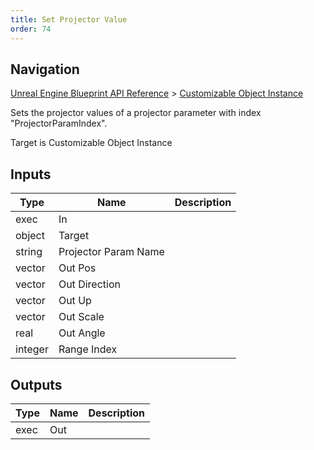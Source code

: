 ```yaml
---
title: Set Projector Value
order: 74
---
```

## Navigation

[Unreal Engine Blueprint API Reference](https://dev.epicgames.com/documentation/en-us/unreal-engine/BlueprintAPI) > [Customizable Object Instance](https://dev.epicgames.com/documentation/en-us/unreal-engine/BlueprintAPI/CustomizableObjectInstance)

Sets the projector values of a projector parameter with index "ProjectorParamIndex".

Target is Customizable Object Instance

## Inputs

| Type | Name | Description |
| --- | --- | --- |
| exec | In |  |
| object | Target |  |
| string | Projector Param Name |  |
| vector | Out Pos |  |
| vector | Out Direction |  |
| vector | Out Up |  |
| vector | Out Scale |  |
| real | Out Angle |  |
| integer | Range Index |  |

## Outputs

| Type | Name | Description |
| --- | --- | --- |
| exec | Out |  |
